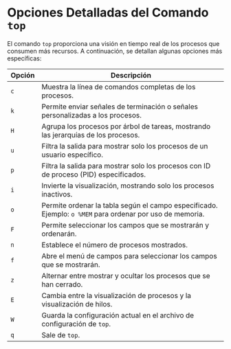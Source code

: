 # Opciones Detalladas del Comando `top`

El comando `top` proporciona una visión en tiempo real de los procesos que consumen más recursos. A continuación, se detallan algunas opciones más específicas:

| Opción         | Descripción |
|----------------|-------------|
| `c`            | Muestra la línea de comandos completas de los procesos. |
| `k`            | Permite enviar señales de terminación o señales personalizadas a los procesos. |
| `H`            | Agrupa los procesos por árbol de tareas, mostrando las jerarquías de los procesos. |
| `u`            | Filtra la salida para mostrar solo los procesos de un usuario específico. |
| `p`            | Filtra la salida para mostrar solo los procesos con ID de proceso (PID) especificados. |
| `i`            | Invierte la visualización, mostrando solo los procesos inactivos. |
| `o`            | Permite ordenar la tabla según el campo especificado. Ejemplo: `o %MEM` para ordenar por uso de memoria. |
| `F`            | Permite seleccionar los campos que se mostrarán y ordenarán. |
| `n`            | Establece el número de procesos mostrados. |
| `f`            | Abre el menú de campos para seleccionar los campos que se mostrarán. |
| `z`            | Alternar entre mostrar y ocultar los procesos que se han cerrado. |
| `E`            | Cambia entre la visualización de procesos y la visualización de hilos. |
| `W`            | Guarda la configuración actual en el archivo de configuración de `top`. |
| `q`            | Sale de `top`. |
